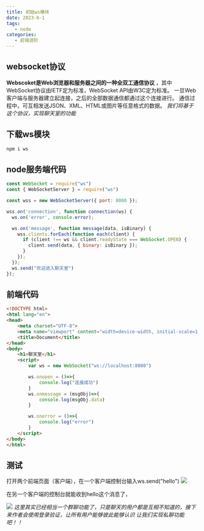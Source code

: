 ```yaml
---
title: 初始ws模块
date: 2023-6-1
tags:
   - node
categories:
   - 前端进阶
---
```



## websocket协议

**Webscoket是Web浏览器和服务器之间的一种全双工通信协议** ，其中WebSocket协议由IETF定为标准，WebSocket API由W3C定为标准。 一旦Web客户端与服务器建立起连接，之后的全部数据通信都通过这个连接进行。 通信过程中，可互相发送JSON、XML、HTML或图片等任意格式的数据。
*我们将基于这个协议，实现聊天室的功能*

## 下载ws模块

```sh
npm i ws
```

## node服务端代码

```js
const WebSocket = require("ws")
const { WebSocketServer } = require("ws")

const wss = new WebSocketServer({ port: 8080 });

wss.on('connection', function connection(ws) {
  ws.on('error', console.error);

  ws.on('message', function message(data, isBinary) {
    wss.clients.forEach(function each(client) {
      if (client !== ws && client.readyState === WebSocket.OPEN) {
        client.send(data, { binary: isBinary });
      }
    });
  });
  ws.send("欢迎进入聊天室")
});
```

## 前端代码

```html
<!DOCTYPE html>
<html lang="en">
<head>
    <meta charset="UTF-8">
    <meta name="viewport" content="width=device-width, initial-scale=1.0">
    <title>Document</title>
</head>
<body>
    <h1>聊天室</h1>
    <script>
        var ws = new WebSocket("ws://localhost:8080")

        ws.onopen = ()=>{
            console.log("连接成功")
        }
        ws.onmessage = (msgObj)=>{
            console.log(msgObj.data)
        }

        ws.onerror = ()=>{
            console.log("error")
        }
    </script>
</body>
</html>
```

## 测试

打开两个前端页面（客户端），在一个客户端控制台输入ws.send("hello")
![](https://pic.imgdb.cn/item/664dd72bd9c307b7e9fc08c2.png)


在另一个客户端的控制台就能收到hello这个消息了，


![](https://pic.imgdb.cn/item/664dd72bd9c307b7e9fc08f1.png)
 *这里其实已经相当一个群聊功能了，只是聊天的用户都是互相不知道的，接下来作者会使用登录验证，让所有用户能够彼此能够认识*
 *让我们实现私聊功能吧！！*

